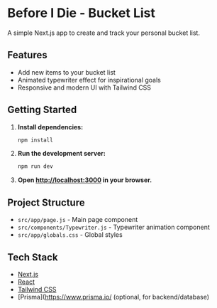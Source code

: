 # Before I Die - Bucket List

A simple Next.js app to create and track your personal bucket list.

## Features

- Add new items to your bucket list
- Animated typewriter effect for inspirational goals
- Responsive and modern UI with Tailwind CSS

## Getting Started

1. **Install dependencies:**
   ```sh
   npm install
   ```

2. **Run the development server:**
   ```sh
   npm run dev
   ```

3. **Open [http://localhost:3000](http://localhost:3000) in your browser.**

## Project Structure

- `src/app/page.js` - Main page component
- `src/components/Typewriter.js` - Typewriter animation component
- `src/app/globals.css` - Global styles

## Tech Stack

- [Next.js](https://nextjs.org/)
- [React](https://react.dev/)
- [Tailwind CSS](https://tailwindcss.com/)
- [Prisma](https://www.prisma.io/ (optional, for backend/database)
